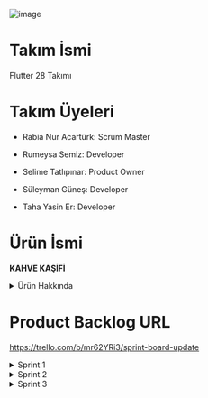 ![image](https://github.com/user-attachments/assets/9c6d338b-f705-420b-9c2e-4fddd6d2532f)
                                         

# Takım İsmi

Flutter 28 Takımı

# Takım Üyeleri

- Rabia Nur Acartürk: Scrum Master

- Rumeysa Semiz: Developer

- Selime Tatlıpınar: Product Owner

- Süleyman Güneş: Developer

- Taha Yasin Er: Developer

# Ürün İsmi
**KAHVE KAŞİFİ**

<details>
  <summary>Ürün Hakkında</summary>

# Ürün Açıklaması
  "Kahve Kaşifi" uygulaması, kahve dükkanlarında kararsız kalan kullanıcıların kahve tercihlerini anlayarak, onlara en uygun kahve seçeneklerini sunan bir mobil platformdur. Dinamik soru sistemi ve kullanıcı dostu arayüzü ile kişiselleştirilmiş kahve önerileri sunan bu uygulama, geniş kahve yelpazesiyle her damak tadına hitap eder ve kahve seçim sürecini kolaylaştırır.

# Ürün Özellikleri
  
- Dinamik Soru Sistemi: Kullanıcıların kahve tercihlerine göre kişiselleştirilmiş sorular sorarak en uygun kahveyi önerir.
- Geniş Kahve Seçenekleri: Günlük kahveden özel lezzetlere, klasik kahvelerden süt bazlı kahvelere kadar geniş bir yelpazede kahve önerileri sunar.
- Kişiselleştirilmiş Kahve Önerileri: Kullanıcıların kahve içme alışkanlıklarını ve tercihlerini dikkate alarak kişiselleştirilmiş önerilerde bulunur.
- Sade ve Kullanıcı Dostu Arayüz: Kolay kullanımlı ve anlaşılır bir arayüz ile herkesin rahatlıkla kullanabileceği bir deneyim sunar.


## AI 

#### Tavsiye Sistemleri: AI Sistemlerinin Atası
Tavsiye sistemleri, kullanıcıların ilgisini çekebilecek içerik veya ürünleri öneren algoritmalardır. Bu sistemler, Amazon, Netflix ve Spotify gibi platformlarda yaygın olarak kullanılmış ve AI teknolojilerinin gelişiminde önemli bir rol oynamıştır.

### AI Teknolojisine Katkıları
#### Veri Toplama ve İşleme:
Tavsiye sistemleri, büyük veri analitiği ve makine öğrenimi teknikleri kullanarak kullanıcı verilerini toplar ve işler. Bu süreç, AI araştırmalarının temel taşlarından biridir.

#### Algoritmik Gelişmeler:
Tavsiye sistemleri, zamanla daha karmaşık makine öğrenimi ve derin öğrenme algoritmalarını kullanmaya başlamıştır. Bu, AI algoritmalarının geliştirilmesine katkı sağlamıştır.

#### Kişiselleştirme:
Tavsiye sistemleri, kullanıcıların tercihlerini anlayarak kişiselleştirilmiş öneriler sunar. Bu yetenek, AI uygulamalarının kullanıcı merkezli çözümler sunmasına ilham vermiştir.

#### Reinforcement Learning ve Hata Düzeltme:
Tavsiye sistemleri, kullanıcı geri bildirimlerini analiz ederek önerilerini sürekli olarak iyileştirir. Bu, AI modellerinin de sürekli olarak kendini geliştirmesi gerektiği anlayışını pekiştirmiştir.

#### Günümüz AI Uygulamalarındaki Yeri
Tavsiye sistemleri, sağlık, eğitim ve finans gibi birçok alanda AI teknolojilerinin temelini oluşturur. Kullanıcı verilerinin etkin bir şekilde işlenmesi, kişiselleştirme ve sürekli öğrenme süreçleri, AI'nin başarısında kritik rol oynamaktadır.

Sonuç olarak, tavsiye sistemleri AI sistemlerinin atası olarak kabul edilebilir ve onların AI teknolojilerine olan katkısı büyüktür

# Hedef Kitle
Kahve Kaşifi Hedef Kitlesi
Kahve Kaşifi uygulaması, ne sipariş vereceğine karar vermekte zorlananlar için tasarlanmış dinamik bir mobil uygulamadır. Hedef kitlesi:
1. Yaş Grupları:
18-25 yaş arası genç yetişkin kadın ve erkekler (Z Nesli)
25-35 yaş arası yetişkin kadın ve erkekler (Y Nesli)
2. Teknoloji Kullanımı:
Android veya iOS platformlarına erişimi olan akıllı telefon sahipleri
3. Yaşam Tarzı:
Yeni nesil kahve dükkanlarını tercih eden
Büyük şehirlerde yaşayan
Öğrenci veya çalışan bireyler

Ayrıca, Kahve Kaşifi, kahve seçmekte zorlanan ve özel diyet ihtiyaçları olan kişiler için de büyük kolaylık sağlar:
4. Özel Diyet İhtiyaçları:
Vegan ve vejetaryen bireyler: Bitkisel bazlı kahve seçenekleri sunarak onların ihtiyaçlarını karşılar.
Alerjik kişiler: Alerjen içermeyen kahve seçenekleri ile güvenli tercihler sunar.
Diyet ve spor yapan kişiler: Kalori ve besin değeri bilgileri ile diyetlerine uygun kahve seçimleri yapmalarına yardımcı olur.

Kahve Kaşifi, kullanıcıların kendilerine en uygun kahve seçimini yapmalarını sağlayarak kahve deneyimini kişiselleştirir ve zenginleştirir.
</details>

# Product Backlog URL
https://trello.com/b/mr62YRi3/sprint-board-update

<details>
  <summary>Sprint 1</summary>
  
## 1. Sprint Notları: 

- Uygulamamızı 'Kahve Kaşifi' olarak adlandırmaya karar verdik.

- User Story'ler: Kullanıcı hikayeleri oluşturuldu ve product backlog'lara eklendi. Backlog item'lara tıklandığında hikayelerin detayları okunabilir.

- Kahve Türleri ve Senaryolar: Kahve türleri belirlendi ve interaktif senaryolar üzerinde konuşuldu.

## Daily Scrum:
Tanışma toplantısı WhatsApp üzerinden yapıldı. Daily Scrum toplantılarının, kullanım kolaylığı sebebiyle Discord üzerinden yapılmasına karar verilmişken mesaşlaşmak için ise kullanım alışkanlıkları açısından WhatsApp tercih edilmiştir. Daily Scrum toplantısı örneği jpg ve png olarak Readme'de tarafımızdan paylaşılmaktadır.

## 1. Sprint içinde tamamlanması tahmin edilen puan:
- 100 Puan

## Puan tamamlama mantığı:

- Proje boyunca tamamlanması gereken backlog puanı 300'dür. İlk Sprint için bitirilmesi istenilen puan sayısı 100 olarak belirlenmiştir ve hedefe ulaşılmıştır.

## Sprint 1 - Board Update Screenshots:

![image1](https://github.com/TahaErr/OUA-BOTCAMP-28/assets/158434676/56fb089e-4bf2-46da-a792-a3b06382734b)

![image](https://github.com/TahaErr/OUA-BOTCAMP-28/assets/158434676/e90ab2a8-7a8b-4c6e-bb72-d4e3e23aaa6a)

![image](https://github.com/TahaErr/OUA-BOTCAMP-28/assets/158434676/1a500c80-b7df-4f93-a8e9-7af15388661b)



## Toplantı Screenshot (WhatsApp & Discord & Gmail)

![image1](https://github.com/TahaErr/OUA-BOTCAMP-28/assets/158434676/7abfadb5-7a61-4aa4-a941-490c620c15f5)

![dürüm1](https://github.com/user-attachments/assets/1969a47b-46b3-41e0-9169-c525c184be6e)

![image](https://github.com/TahaErr/OUA-BOTCAMP-28/assets/158434676/88c69b36-9469-48b8-a1f0-53c9c379da70)



## Ürün Durumu Screenshot:

![image2](https://github.com/TahaErr/OUA-BOTCAMP-28/assets/158434676/a55aeef1-e92e-4931-b5de-e0dde7825e22)
![image](https://github.com/TahaErr/OUA-BOTCAMP-28/assets/158434676/04cd4c77-bdb6-4d1d-8121-ac79994b32d7)
![image1](https://github.com/TahaErr/OUA-BOTCAMP-28/assets/158434676/76fc6d02-00f9-496b-90a6-94ee2ad7fe91)



## Sprint 1 - Review:
- Yapılan işlerde ve testlerde herhangi bir problem görülmedi.

- Eklenmesi gereken yeni özellikler belirlendi.


## Sprint 1 - Retrospective:
- Takım içindeki görev dağılımının daha verimli hale getirilmesine karar verildi.

- Tahmin puanları gözden geçirilmeli ve sprint planlama toplantılarında gerekli geri bildirimlerin geliştiriciler tarafından verildiğinden emin olunmalı.

### Diğer Notlar:
- N/A

</details>


<details>
  <summary>Sprint 2</summary>

## 2. Sprint Notları: 
- Planımızın çoğuna ulaştık. Bazı teknik hatalar ve arayüzde güncellemeler sprint 3'e bırakıldı.

## Daily Scrum:
- Daily Scrum toplantıları kullanım kolaylığı sebebiyle Discord üzerinden yapılmaya devam etti. Daily Scrum toplantısı örneği jpg ve png olarak Readme'de tarafımızdan paylaşılmaktadır.

## 2. Sprint içinde tamamlanması tahmin edilen puan:
- 2.Sprint için 100 üzerinden 88 Puan

## Sprint 2 - Sprint Board Update Screenshots
![tr](https://github.com/user-attachments/assets/4f518bd6-450b-49d2-917d-d2a7bb751812)


## Sprint 2 - Burndown Chart
![b1](https://github.com/user-attachments/assets/40762688-0e15-4bb6-8c3b-f6bd166595ea)
![b2](https://github.com/user-attachments/assets/c9d7410a-b1c5-422e-adb0-fce4e2884880)


##  Figma tasarımı
![f](https://github.com/user-attachments/assets/2ff6c626-ebda-4e01-823b-e4df0bb157f1)


## Kod okunabilirliği
![kd](https://github.com/user-attachments/assets/76655173-212c-49ec-a882-43234b43f085)


## Ürün Durumu Screenshot:
![9](https://github.com/user-attachments/assets/a3892494-abb3-442b-8b5f-f9b4628f461b)
![12](https://github.com/user-attachments/assets/3a18f058-ecb2-4137-b60d-4343ee810e20)
![6](https://github.com/user-attachments/assets/28fba869-0449-4d03-b50e-fe0a524fec89)
![5](https://github.com/user-attachments/assets/565fdb9a-d07c-4cec-bed7-073c4f63073e)
![4](https://github.com/user-attachments/assets/47e54ea1-f684-4af0-89d2-1ead5854310b)
![3](https://github.com/user-attachments/assets/1d9974e8-02b3-4f31-8e58-df32d4b39bbd)
![2](https://github.com/user-attachments/assets/d11203b9-b51f-49bf-94c3-ba961cbbdd8a)
![1](https://github.com/user-attachments/assets/fe939a4b-463c-4509-b4b6-d8fd912322fd)
![8](https://github.com/user-attachments/assets/feeba407-904c-44e5-a712-b16935349a55)
![15](https://github.com/user-attachments/assets/aa39931f-5232-49c2-a295-f06ab045f2ef)
<img src="https://github.com/user-attachments/assets/600076e6-b126-4a75-bcd6-d0554a3c26c3" alt="13" width="350">
<img src="https://github.com/user-attachments/assets/5337abd6-88b9-41e9-af0d-b21acbc072a6" alt="14" width="350">


## Ürün durumu - geliştirme aşamasındaki uygulamanın videosu:


https://github.com/user-attachments/assets/751d337a-162b-4615-ad6d-42e1d74af397



## Sprint 2 - Review:
- Sprint içerisindeki backend kısmıyla ilgili kodlar tamamlanırken eş zamanlı olarak frontend kısımlarıyla ilgili fikirler de görselleştirildi. 


## Sprint 2 - Retrospective:
- Frontend ve backend kısımlarının ayrı ayrı ilerlemesi projede kopukluklara sebep olabilir, frontend kısmında kod yazımına başlanılması gerekmektedir. 

</details>


<details>
  <summary>Sprint 3</summary>

## 3. Sprint Notları:
- Sprint içinde tamamlanması tahmin edilen puana ulaşılamamış olup uygulama içindeki bazı fonksiyonlar geliştirilme aşamasındadır.
  
## Daily Scrum: 
- Son Daily Scrum toplantısı Discord üzerinden yapılmıştır.

## 3. Sprint içinde tamamlanması tahmin edilen puan:
- 3.Sprint için 100 üzerinden 75 Puan elde ederek toplamında 300 üzerinden 263 puana ulaştık.


## Sprint 3 - Sprint Board Update Screenshots
![image](https://github.com/user-attachments/assets/d43d1d4c-2946-4ead-a21b-0dfe4d104d98)

## Sprint 3 - Burndown Chart
![image](https://github.com/user-attachments/assets/04e33a79-fce8-4c91-bc21-2dcfb7220708)
![image](https://github.com/user-attachments/assets/2062d3de-4812-4247-9187-261cda9cf2ca)



## Ürün Durumu Screenshot:
### Login & Sign up & Home Page:
![login](https://github.com/user-attachments/assets/446ef874-692b-40c2-ba7c-28b7d535751b)
![sign_up](https://github.com/user-attachments/assets/00bf5214-ea7f-4e28-b07b-7bda4f8f9116)
![home](https://github.com/user-attachments/assets/0c4e6ff1-c8a9-4cae-bca9-128b271cc509)


### Sorular
![IMG-20240730-WA0011](https://github.com/user-attachments/assets/ead24a8e-aad7-4040-8c5d-f56e174767f3)
![IMG-20240730-WA0012](https://github.com/user-attachments/assets/6f1e4084-a194-485c-a2ca-cc7aeab537a3)
![IMG-20240730-WA0010](https://github.com/user-attachments/assets/af1eed18-dd4b-47da-8579-e29d95a42373)
![IMG-20240730-WA0009](https://github.com/user-attachments/assets/cf7c7080-c6d7-44d3-8255-dd7c11857db3)
![IMG-20240730-WA0014](https://github.com/user-attachments/assets/bc0a1230-2f51-4ee3-b96f-6ce13255dd74)
![IMG-20240730-WA0013](https://github.com/user-attachments/assets/7e884b9f-73b2-477a-ad51-555758c4a75a)
![IMG-20240730-WA0015](https://github.com/user-attachments/assets/dabf1a37-a862-4381-b4ad-b6e35131db09)
![IMG-20240730-WA0008](https://github.com/user-attachments/assets/b6eba856-3140-46ff-a4a1-a11ecd426815)


### Random & Profile Page:
![süprüz](https://github.com/user-attachments/assets/d7315adb-119f-41d5-bdad-39dbc9bd65d5)
![profile](https://github.com/user-attachments/assets/73e70ed5-6854-4d7a-af9c-33fc939b9b00)


## Ürün durumu - uygulamanın videosu:



https://github.com/user-attachments/assets/4e4b1d07-46fd-412a-8f02-c53fd9c233a1



## Sprint 3 - Review:
- Proje içerisindeki bazı fikirler kapsam dışı/gelecekte yapılacak işler olarak yeniden düzenlenmiştir. Projenin backend-frontend bağlantısı kurulmuştur ve detaylar tamamlanarak proje tamamlanmıştır. 


## Sprint Review katılımcıları:
- Taha Yasin Er, Süleyman Güneş, Selime Tatlıpınar, Rumeysa Semiz ile Rabia Nur Acartürk. 


## Sprint 3 - Retrospective:
- İş dağılımı noktasında backend/frontend kısmı daha sık iletişim kurarak çalışmalıydı.

</details>
